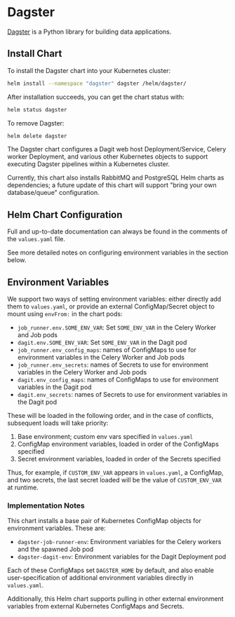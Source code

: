 # Dagster

[Dagster](https://github.com/dagster-io/dagster) is a Python library for building data applications.

## Install Chart

To install the Dagster chart into your Kubernetes cluster:

```bash
helm install --namespace "dagster" dagster /helm/dagster/
```

After installation succeeds, you can get the chart status with:

```bash
helm status dagster
```

To remove Dagster:

```bash
helm delete dagster
```

The Dagster chart configures a Dagit web host Deployment/Service, Celery worker Deployment, and
various other Kubernetes objects to support executing Dagster pipelines within a Kubernetes cluster.

Currently, this chart also installs RabbitMQ and PostgreSQL Helm charts as dependencies; a future
update of this chart will support "bring your own database/queue" configuration.

## Helm Chart Configuration

Full and up-to-date documentation can always be found in the comments of the `values.yaml` file.

See more detailed notes on configuring environment variables in the section below.

## Environment Variables

We support two ways of setting environment variables: either directly add them to `values.yaml`, or
provide an external ConfigMap/Secret object to mount using `envFrom:` in the chart pods:

- `job_runner.env.SOME_ENV_VAR`: Set `SOME_ENV_VAR` in the Celery Worker and Job pods
- `dagit.env.SOME_ENV_VAR`: Set `SOME_ENV_VAR` in the Dagit pod
- `job_runner.env_config_maps`: names of ConfigMaps to use for environment variables in the
  Celery Worker and Job pods
- `job_runner.env_secrets`: names of Secrets to use for environment variables in the
  Celery Worker and Job pods
- `dagit.env_config_maps`: names of ConfigMaps to use for environment variables in the Dagit pod
- `dagit.env_secrets`: names of Secrets to use for environment variables in the Dagit pod

These will be loaded in the following order, and in the case of conflicts, subsequent loads will
take priority:

1. Base environment; custom env vars specified in `values.yaml`
2. ConfigMap environment variables, loaded in order of the ConfigMaps specified
3. Secret environment variables, loaded in order of the Secrets specified

Thus, for example, if `CUSTOM_ENV_VAR` appears in `values.yaml`, a ConfigMap, and two secrets, the
last secret loaded will be the value of `CUSTOM_ENV_VAR` at runtime.

### Implementation Notes

This chart installs a base pair of Kubernetes ConfigMap objects for environment variables. These
are:

- `dagster-job-runner-env`: Environment variables for the Celery workers and the spawned Job pod
- `dagster-dagit-env`: Environment variables for the Dagit Deployment pod

Each of these ConfigMaps set `DAGSTER_HOME` by default, and also enable user-specification of
additional environment variables directly in `values.yaml`.

Additionally, this Helm chart supports pulling in other external environment variables from external
Kubernetes ConfigMaps and Secrets.

